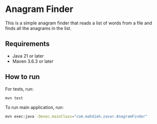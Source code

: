 # Anagram Finder

This is a simple anagram finder that reads a list of words from a file and finds all the anagrams in the list.

## Requirements

* Java 21 or later
* Maven 3.6.3 or later

## How to run

For tests, run:

```bash
mvn test
```

To run main application, run:

```bash
mvn exec:java -Dexec.mainClass="com.mahdieh.zavar.AnagramFinder"
```